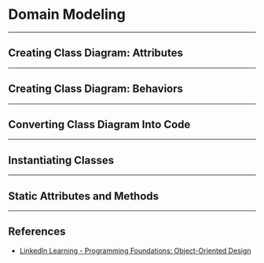 # Domain Modeling

---

## Creating Class Diagram: Attributes

---

## Creating Class Diagram: Behaviors

---

## Converting Class Diagram Into Code

---

## Instantiating Classes

---

## Static Attributes and Methods

---

## References

* [LinkedIn Learning - Programming Foundations: Object-Oriented Design](https://www.linkedin.com/learning/programming-foundations-object-oriented-design-3/object-oriented-thinking)
